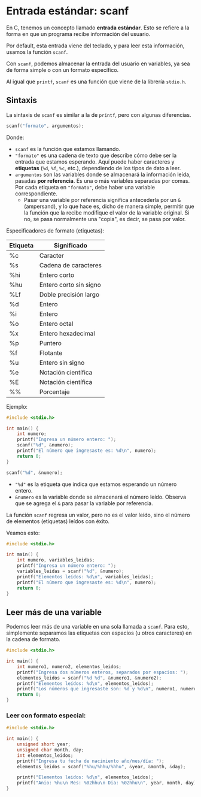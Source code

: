 # Entrada estándar: scanf
En C, tenemos un concepto llamado **entrada estándar**. Esto se refiere a la forma en que un programa recibe información del usuario.

Por default, esta entrada viene del teclado, y para leer esta información, usamos la función `scanf`.

Con `scanf`, podemos almacenar la entrada del usuario en variables, ya sea de forma simple o con un formato específico.

Al igual que `printf`, `scanf` es una función que viene de la librería `stdio.h`.

## Sintaxis
La sintaxis de `scanf` es similar a la de `printf`, pero con algunas diferencias.

```c
scanf("formato", argumentos);
```

Donde:
- `scanf` es la función que estamos llamando.
- `"formato"` es una cadena de texto que describe cómo debe ser la entrada que estamos esperando. Aquí puede haber caracteres y **etiquetas** (`%d`, `%f`, `%c`, etc.), dependiendo de los tipos de dato a leer.
- `argumentos` son las variables donde se almacenará la información leída, pasadas **por referencia**. Es una o más variables separadas por comas. Por cada etiqueta en `"formato"`, debe haber una variable correspondiente.
    - Pasar una variable por referencia significa antecederla por un `&` (ampersand), y lo que hace es, dicho de manera simple, permitir que la función que la recibe modifique el valor de la variable original. Si no, se pasa normalmente una "copia", es decir, se pasa por valor.


Especificadores de formato (etiquetas):

|Etiqueta| Significado|
|--------|------------|
|%c	| Caracter|
|%s| Cadena de caracteres|
|%hi| Entero corto|
|%hu| Entero corto sin signo|
|%Lf| Doble precisión largo|
|%d	| Entero|
|%i	| Entero|
|%o	| Entero octal|
|%x	| Entero hexadecimal|
|%p	| Puntero|
|%f	| Flotante|
|%u	| Entero sin signo|
|%e	| Notación científica|
|%E	| Notación científica|
|%%| Porcentaje|

Ejemplo:
```c
#include <stdio.h>

int main() {
    int numero;
    printf("Ingresa un número entero: ");
    scanf("%d", &numero);
    printf("El número que ingresaste es: %d\n", numero);
    return 0;
}
```

```c
scanf("%d", &numero);
```

- `"%d"` es la etiqueta que indica que estamos esperando un número entero.
- `&numero` es la variable donde se almacenará el número leído. Observa que se agrega el `&` para pasar la variable por referencia.

La función `scanf` regresa un valor, pero no es el valor leído, sino el número de elementos (etiquetas) leídos con éxito.

Veamos esto:
```c
#include <stdio.h>

int main() {
    int numero, variables_leidas;
    printf("Ingresa un número entero: ");
    variables_leidas = scanf("%d", &numero);
    printf("Elementos leídos: %d\n", variables_leidas);
    printf("El número que ingresaste es: %d\n", numero);
    return 0;
}
```

## Leer más de una variable
Podemos leer más de una variable en una sola llamada a `scanf`. Para esto, simplemente separamos las etiquetas con espacios (u otros caracteres) en la cadena de formato.

```c
#include <stdio.h>

int main() {
    int numero1, numero2, elementos_leidos;
    printf("Ingresa dos números enteros, separados por espacios: ");
    elementos_leidos = scanf("%d %d", &numero1, &numero2);
    printf("Elementos leídos: %d\n", elementos_leidos);
    printf("Los números que ingresaste son: %d y %d\n", numero1, numero2);
    return 0;
}
```


### Leer con formato especial:
```c
#include <stdio.h>

int main() {
    unsigned short year;
    unsigned char month, day;
    int elementos_leidos;
    printf("Ingresa tu fecha de nacimiento año/mes/día: ");
    elementos_leidos = scanf("%hu/%hhu/%hhu", &year, &month, &day);

    printf("Elementos leidos: %d\n", elementos_leidos);
    printf("Anio: %hu\n Mes: %02hhu\n Dia: %02hhu\n", year, month, day);
}
```
